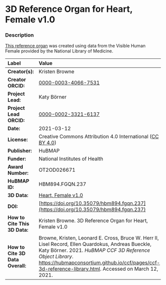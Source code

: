 # 3D Reference Organ for Heart, Female v1.0

### Description
[This reference organ](https://hubmapconsortium.github.io/ccf/pages/ccf-3d-reference-library.html) was created using data from the Visible Human Female provided by the National Library of Medicine.

| Label | Value |
| :------------- |:-------------|
| **Creator(s):** | Kristen Browne |
| **Creator ORCID:** | [0000-0003-4066-7531](https://orcid.org/0000-0003-4066-7531) |
| **Project Lead:** | Katy B&ouml;rner |
| **Project Lead ORCID:** | [0000-0002-3321-6137](https://orcid.org/0000-0002-3321-6137) |
| **Date:** | 2021-03-12 |
| **License:** | Creative Commons Attribution 4.0 International ([CC BY 4.0](https://creativecommons.org/licenses/by/4.0/)) |
| **Publisher:** | HuBMAP |
| **Funder:** | National Institutes of Health |
| **Award Number:** | OT2OD026671 |
| **HuBMAP ID:** | HBM894.FGQN.237 |
| **3D Data:** | [Heart, Female v1.0](https://hubmapconsortium.github.io/ccf-releases/v1.0/models/VH_F_Heart_v1.0.glb) |
| **DOI:** | [https://doi.org/10.35079/hbm894.fgqn.237](https://doi.org/10.35079/hbm894.fgqn.237) |
| **How to Cite This 3D Data:** | Kristen Browne. 3D Reference Organ for Heart, Female v1.0 | [https://doi.org/10.35079/hbm894.fgqn.237](https://doi.org/10.35079/hbm894.fgqn.237) |
| **How to Cite 3D Data Overall:** | Browne, Kristen, Leonard E. Cross, Bruce W. Herr II, Lisel Record, Ellen Quardokus, Andreas Bueckle, Katy B&ouml;rner. 2021. *HuBMAP CCF 3D Reference Object Library*. https://hubmapconsortium.github.io/ccf/pages/ccf-3d-reference-library.html. Accessed on March 12, 2021. |